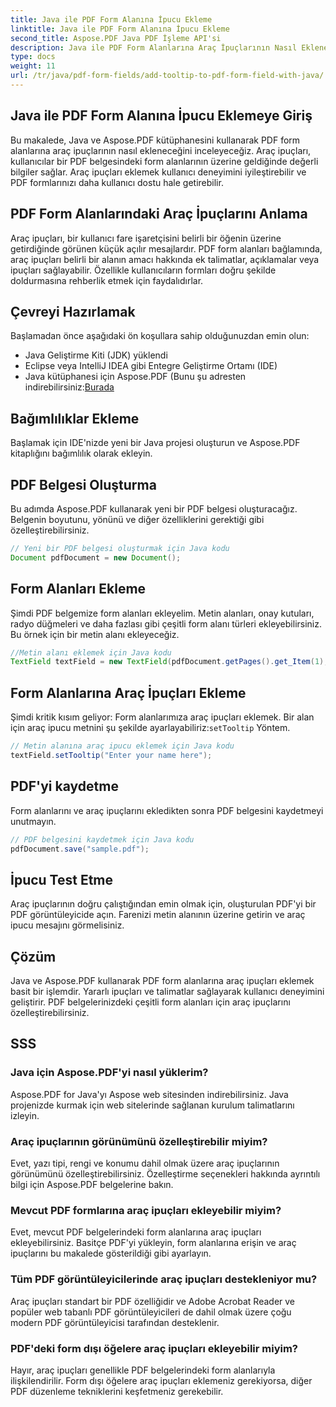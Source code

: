 ```yaml
---
title: Java ile PDF Form Alanına İpucu Ekleme
linktitle: Java ile PDF Form Alanına İpucu Ekleme
second_title: Aspose.PDF Java PDF İşleme API'si
description: Java ile PDF Form Alanlarına Araç İpuçlarının Nasıl Ekleneceği Öğrenin. Aspose.PDF for Java API'sini kullanarak adım adım kılavuz.
type: docs
weight: 11
url: /tr/java/pdf-form-fields/add-tooltip-to-pdf-form-field-with-java/
---
```


## Java ile PDF Form Alanına İpucu Eklemeye Giriş

Bu makalede, Java ve Aspose.PDF kütüphanesini kullanarak PDF form alanlarına araç ipuçlarının nasıl ekleneceğini inceleyeceğiz. Araç ipuçları, kullanıcılar bir PDF belgesindeki form alanlarının üzerine geldiğinde değerli bilgiler sağlar. Araç ipuçları eklemek kullanıcı deneyimini iyileştirebilir ve PDF formlarınızı daha kullanıcı dostu hale getirebilir.

## PDF Form Alanlarındaki Araç İpuçlarını Anlama

Araç ipuçları, bir kullanıcı fare işaretçisini belirli bir öğenin üzerine getirdiğinde görünen küçük açılır mesajlardır. PDF form alanları bağlamında, araç ipuçları belirli bir alanın amacı hakkında ek talimatlar, açıklamalar veya ipuçları sağlayabilir. Özellikle kullanıcıların formları doğru şekilde doldurmasına rehberlik etmek için faydalıdırlar.

## Çevreyi Hazırlamak

Başlamadan önce aşağıdaki ön koşullara sahip olduğunuzdan emin olun:

- Java Geliştirme Kiti (JDK) yüklendi
- Eclipse veya IntelliJ IDEA gibi Entegre Geliştirme Ortamı (IDE)
-  Java kütüphanesi için Aspose.PDF (Bunu şu adresten indirebilirsiniz:[Burada](https://releases.aspose.com/pdf/java/)

## Bağımlılıklar Ekleme

Başlamak için IDE'nizde yeni bir Java projesi oluşturun ve Aspose.PDF kitaplığını bağımlılık olarak ekleyin.

## PDF Belgesi Oluşturma

Bu adımda Aspose.PDF kullanarak yeni bir PDF belgesi oluşturacağız. Belgenin boyutunu, yönünü ve diğer özelliklerini gerektiği gibi özelleştirebilirsiniz.

```java
// Yeni bir PDF belgesi oluşturmak için Java kodu
Document pdfDocument = new Document();
```

## Form Alanları Ekleme

Şimdi PDF belgemize form alanları ekleyelim. Metin alanları, onay kutuları, radyo düğmeleri ve daha fazlası gibi çeşitli form alanı türleri ekleyebilirsiniz. Bu örnek için bir metin alanı ekleyeceğiz.

```java
//Metin alanı eklemek için Java kodu
TextField textField = new TextField(pdfDocument.getPages().get_Item(1), new Rectangle(100, 100, 200, 30));
```

## Form Alanlarına Araç İpuçları Ekleme

 Şimdi kritik kısım geliyor: Form alanlarımıza araç ipuçları eklemek. Bir alan için araç ipucu metnini şu şekilde ayarlayabiliriz:`setTooltip` Yöntem.

```java
// Metin alanına araç ipucu eklemek için Java kodu
textField.setTooltip("Enter your name here");
```

## PDF'yi kaydetme

Form alanlarını ve araç ipuçlarını ekledikten sonra PDF belgesini kaydetmeyi unutmayın.

```java
// PDF belgesini kaydetmek için Java kodu
pdfDocument.save("sample.pdf");
```

## İpucu Test Etme

Araç ipuçlarının doğru çalıştığından emin olmak için, oluşturulan PDF'yi bir PDF görüntüleyicide açın. Farenizi metin alanının üzerine getirin ve araç ipucu mesajını görmelisiniz.

## Çözüm

Java ve Aspose.PDF kullanarak PDF form alanlarına araç ipuçları eklemek basit bir işlemdir. Yararlı ipuçları ve talimatlar sağlayarak kullanıcı deneyimini geliştirir. PDF belgelerinizdeki çeşitli form alanları için araç ipuçlarını özelleştirebilirsiniz.

## SSS

### Java için Aspose.PDF'yi nasıl yüklerim?

Aspose.PDF for Java'yı Aspose web sitesinden indirebilirsiniz. Java projenizde kurmak için web sitelerinde sağlanan kurulum talimatlarını izleyin.

### Araç ipuçlarının görünümünü özelleştirebilir miyim?

Evet, yazı tipi, rengi ve konumu dahil olmak üzere araç ipuçlarının görünümünü özelleştirebilirsiniz. Özelleştirme seçenekleri hakkında ayrıntılı bilgi için Aspose.PDF belgelerine bakın.

### Mevcut PDF formlarına araç ipuçları ekleyebilir miyim?

Evet, mevcut PDF belgelerindeki form alanlarına araç ipuçları ekleyebilirsiniz. Basitçe PDF'yi yükleyin, form alanlarına erişin ve araç ipuçlarını bu makalede gösterildiği gibi ayarlayın.

### Tüm PDF görüntüleyicilerinde araç ipuçları destekleniyor mu?

Araç ipuçları standart bir PDF özelliğidir ve Adobe Acrobat Reader ve popüler web tabanlı PDF görüntüleyicileri de dahil olmak üzere çoğu modern PDF görüntüleyicisi tarafından desteklenir.

### PDF'deki form dışı öğelere araç ipuçları ekleyebilir miyim?

Hayır, araç ipuçları genellikle PDF belgelerindeki form alanlarıyla ilişkilendirilir. Form dışı öğelere araç ipuçları eklemeniz gerekiyorsa, diğer PDF düzenleme tekniklerini keşfetmeniz gerekebilir.